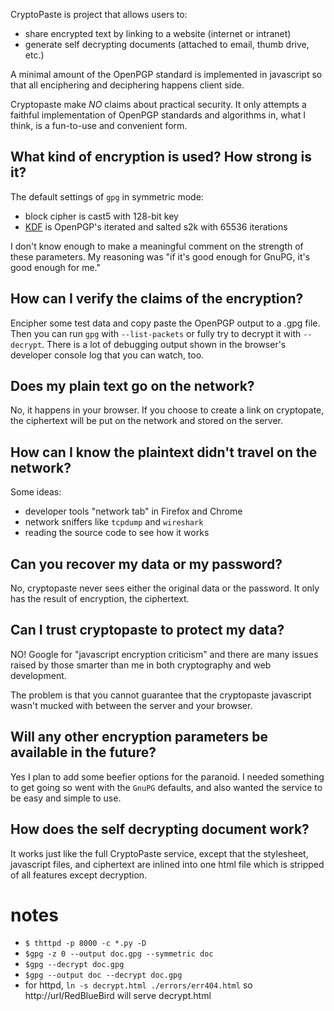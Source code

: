 CryptoPaste is project that allows users to:

* share encrypted text by linking to a website (internet or intranet)
* generate self decrypting documents (attached to email, thumb drive, etc.)

A minimal amount of the OpenPGP standard is implemented in javascript so that all enciphering and deciphering happens client side.

Cryptopaste make *NO* claims about practical security. It only attempts a faithful implementation of OpenPGP standards and algorithms in, what I think, is a fun-to-use and convenient form.

## What kind of encryption is used? How strong is it?

The default settings of `gpg` in symmetric mode:

* block cipher is cast5 with 128-bit key
* [KDF](https://en.wikipedia.org/wiki/Key_derivation_function) is OpenPGP's iterated and salted s2k with 65536 iterations

I don't know enough to make a meaningful comment on the strength of these parameters. My reasoning was "if it's good enough for GnuPG, it's good enough for me."

## How can I verify the claims of the encryption?

Encipher some test data and copy paste the OpenPGP output to a .gpg file. Then you can run `gpg` with `--list-packets` or fully try to decrypt it with `--decrypt`. There is a lot of debugging output shown in the browser's developer console log that you can watch, too.

## Does my plain text go on the network?

No, it happens in your browser. If you choose to create a link on cryptopate, the ciphertext will be put on the network and stored on the server.

## How can I know the plaintext didn't travel on the network?

Some ideas:

* developer tools "network tab" in Firefox and Chrome
* network sniffers like `tcpdump` and `wireshark`
* reading the source code to see how it works

## Can you recover my data or my password?

No, cryptopaste never sees either the original data or the password. It only has the result of encryption, the ciphertext.

## Can I trust cryptopaste to protect my data?

NO! Google for "javascript encryption criticism" and there are many issues raised by those smarter than me in both cryptography and web development.

The problem is that you cannot guarantee that the cryptopaste javascript wasn't mucked with between the server and your browser.

## Will any other encryption parameters be available in the future?

Yes I plan to add some beefier options for the paranoid. I needed something to get going so went with the `GnuPG` defaults, and also wanted the service to be easy and simple to use.

## How does the self decrypting document work?

It works just like the full CryptoPaste service, except that the stylesheet, javascript files, and ciphertext are inlined into one html file which is stripped of all features except decryption.

# notes
* `$ thttpd -p 8000 -c *.py -D`
* `$gpg -z 0 --output doc.gpg --symmetric doc`
* `$gpg --decrypt doc.gpg`
* `$gpg --output doc --decrypt doc.gpg`
* for httpd, `ln -s decrypt.html ./errors/err404.html` so http://url/RedBlueBird will serve decrypt.html
